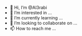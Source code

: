 - 👋 Hi, I’m @Al3rabi
- 👀 I’m interested in ...
- 🌱 I’m currently learning ...
- 💞️ I’m looking to collaborate on ...
- 📫 How to reach me ...

<!---
Al3rabi/Al3rabi is a ✨ special ✨ repository because its `README.md` (this file) appears on your GitHub profile.
You can click the Preview link to take a look at your changes.
--->
